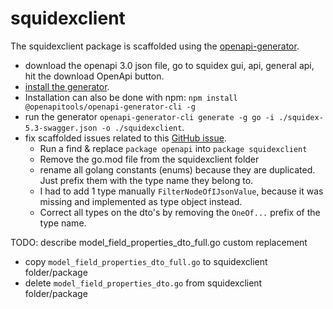 # squidexclient

The squidexclient package is scaffolded using the [openapi-generator](https://github.com/OpenAPITools/openapi-generator).

- download the openapi 3.0 json file, go to squidex gui, api, general api, hit the download OpenApi button.
- [install the generator](https://github.com/OpenAPITools/openapi-generator#1---installation).
- Installation can also be done with npm: `npm install @openapitools/openapi-generator-cli -g`
- run the generator `openapi-generator-cli generate -g go -i ./squidex-5.3-swagger.json -o ./squidexclient`.
- fix scaffolded issues related to this [GitHub issue](https://github.com/OpenAPITools/openapi-generator/pull/2897).
  - Run a find & replace `package openapi` into `package squidexclient`
  - Remove the go.mod file from the squidexclient folder
  - rename all golang constants (enums) because they are duplicated. Just prefix them with the type name they belong to.
  - I had to add 1 type manually `FilterNodeOfIJsonValue`, because it was missing and implemented as type object instead.
  - Correct all types on the dto's by removing the `OneOf...` prefix of the type name.

TODO: describe model_field_properties_dto_full.go custom replacement

- copy `model_field_properties_dto_full.go` to squidexclient folder/package
- delete `model_field_properties_dto.go` from squidexclient folder/package
